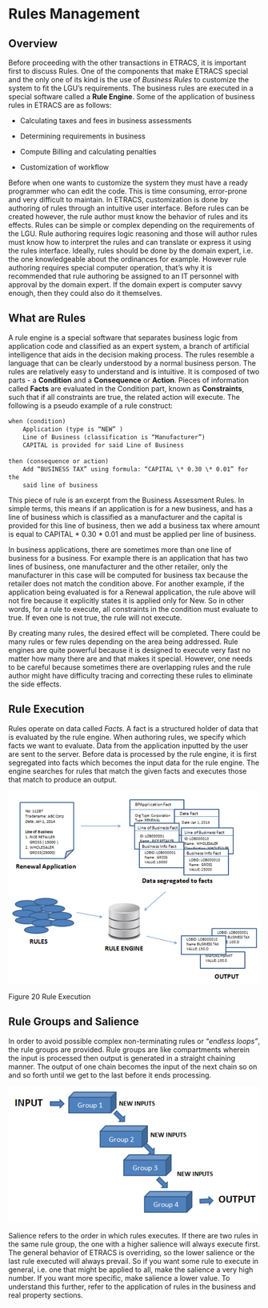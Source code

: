 # Rules Management

## Overview

Before proceeding with the other transactions in ETRACS, it is important
first to discuss Rules. One of the components that make ETRACS special
and the only one of its kind is the use of *Business Rules* to customize
the system to fit the LGU’s requirements. The business rules are
executed in a special software called a **Rule Engine**. Some of the
application of business rules in ETRACS are as follows:

-   Calculating taxes and fees in business assessments

-   Determining requirements in business

-   Compute Billing and calculating penalties

-   Customization of workflow

Before when one wants to customize the system they must have a ready
programmer who can edit the code. This is time consuming, error-prone
and very difficult to maintain. In ETRACS, customization is done by
authoring of rules through an intuitive user interface. Before rules can
be created however, the rule author must know the behavior of rules and
its effects. Rules can be simple or complex depending on the
requirements of the LGU. Rule authoring requires logic reasoning and
those will author rules must know how to interpret the rules and can
translate or express it using the rules interface. Ideally, rules should
be done by the domain expert, i.e. the one knowledgeable about the
ordinances for example. However rule authoring requires special computer
operation, that’s why it is recommended that rule authoring be assigned
to an IT personnel with approval by the domain expert. If the domain
expert is computer savvy enough, then they could also do it themselves.

## What are Rules

A rule engine is a special software that separates business logic from
application code and classified as an expert system, a branch of
artificial intelligence that aids in the decision making process. The
rules resemble a language that can be clearly understood by a normal
business person. The rules are relatively easy to understand and is
intuitive. It is composed of two parts - a **Condition** and a
**Consequence** or **Action**. Pieces of information called **Facts**
are evaluated in the Condition part, known as **Constraints**, such that
if all constraints are true, the related action will execute. The
following is a pseudo example of a rule construct:

    when (condition)
        Application (type is “NEW” )
        Line of Business (classification is “Manufacturer”)
        CAPITAL is provided for said Line of Business

    then (consequence or action)
        Add “BUSINESS TAX” using formula: “CAPITAL \* 0.30 \* 0.01” for the
        said line of business

This piece of rule is an excerpt from the Business Assessment Rules. In
simple terms, this means if an application is for a new business, and
has a line of business which is classified as a manufacturer and the
capital is provided for this line of business, then we add a business
tax where amount is equal to CAPITAL \* 0.30 \* 0.01 and must be applied
per line of business.

In business applications, there are sometimes more than one line of
business for a business. For example there is an application that has
two lines of business, one manufacturer and the other retailer, only the
manufacturer in this case will be computed for business tax because the
retailer does not match the condition above. For another example, if the
application being evaluated is for a Renewal application, the rule above
will not fire because it explicitly states it is applied only for New.
So in other words, for a rule to execute, all constraints in the
condition must evaluate to true. If even one is not true, the rule will
not execute.

By creating many rules, the desired effect will be completed. There
could be many rules or few rules depending on the area being addressed.
Rule engines are quite powerful because it is designed to execute very
fast no matter how many there are and that makes it special. However,
one needs to be careful because sometimes there are overlapping rules
and the rule author might have difficulty tracing and correcting these
rules to eliminate the side effects.

## Rule Execution

Rules operate on data called *Facts*. A fact is a structured holder of
data that is evaluated by the rule engine. When authoring rules, we
specify which facts we want to evaluate. Data from the application
inputted by the user are sent to the server. Before data is processed by
the rule engine, it is first segregated into facts which becomes the
input data for the rule engine. The engine searches for rules that match
the given facts and executes those that match to produce an output.

![image|512x397,100%](images\image123.png)
<!-- <img src="images\image123.png" style="width:3.63517in;height:2.79024in" /> -->

Figure 20 Rule Execution

## Rule Groups and Salience

In order to avoid possible complex non-terminating rules or “*endless
loops”*, the rule groups are provided. Rule groups are like compartments
wherein the input is processed then output is generated in a straight
chaining manner. The output of one chain becomes the input of the next
chain so on and so forth until we get to the last before it ends
processing.

![image|512x397,100%](images\image124.png)
<!-- <img src="images\image124.png" style="width:3.50717in;height:1.90329in" /> -->

Salience refers to the order in which rules executes. If there are two
rules in the same rule group, the one with a higher salience will always
execute first. The general behavior of ETRACS is overriding, so the
lower salience or the last rule executed will always prevail. So if you
want some rule to execute in general, i.e. one that might be applied to
all, make the salience a very high number. If you want more specific,
make salience a lower value. To understand this further, refer to the
application of rules in the business and real property sections.